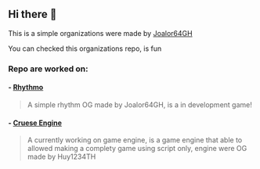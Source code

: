 ## Hi there 👋
This is a simple organizations were made by [Joalor64GH](https://github.com/Joalor64GH)

You can checked this organizations repo, is fun

### Repo are worked on:
#### - [Rhythmo](https://github.com/JoaTH-Team/Rhythmo-SC)
> A simple rhythm OG made by Joalor64GH, is a in development game!

#### - [Cruese Engine](https://github.com/JoaTH-Team/Cruese-Engine)
> A currently working on game engine, is a game engine that able to allowed making a complety game using script only, engine were OG made by Huy1234TH
